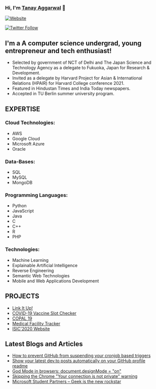 ### Hi, I'm [Tanay Aggarwal][website] 👋

[![Website](https://img.shields.io/website?down_color=RED&down_message=DOWN&label=tanayaggarwal.me&style=for-the-badge&up_color=%2318C135&up_message=LIVE&url=https%3A%2F%2Ftanayaggarwal.me)](https://tanayaggarwal.me)

[![Twitter Follow](https://img.shields.io/twitter/follow/ImTanayAggarwal?style=social)](https://twitter.com/ImTanayAggarwal)

## I'm a A computer science undergrad, young entrepreneur and tech enthusiast!

- Selected by government of NCT of Delhi and The Japan Science and Technology Agency as a delegate to Fukuoka, Japan for Research & Development.
- Invited as a delegate by Harvard Project for Asian & International Relations (HPAIR) for Harvard College conference 2021.
- Featured in Hindustan Times and India Today newspapers.
- Accepted in TU Berlin summer university program.

## EXPERTISE 

### Cloud Technologies: 

- AWS
- Google Cloud
- Microsoft Azure
- Oracle

### Data-Bases: 

- SQL
- MySQL 
- MongoDB

### Programming Languages: 

- Python
- JavaScript
- Java
- C
- C++
- R
- PHP

### Technologies:

- Machine Learning
- Explainable Artificial Intelligence
- Reverse Engineering
- Semantic Web Technologies
- Mobile and Web Applications Development


## PROJECTS

- [Link It Up!](https://linkitup.cf/)
- [COVID-19 Vaccine Slot Checker](http://cowin.gq/)
- [COPAL 19](http://copal19.org/)
- [Medical Facility Tracker](http://coronabeds.cf/)
- [ISIC'2020 Website](https://sonikamalik.netlify.app/)



## Latest Blogs and Articles

<!-- BLOG-POST-LIST:START -->
- [How to prevent GitHub from suspending your cronjob based triggers](https://dev.to/gautamkrishnar/how-to-prevent-github-from-suspending-your-cronjob-based-triggers-knf)
- [Show your latest dev.to posts automatically on your GitHub profile readme](https://dev.to/gautamkrishnar/show-your-latest-dev-to-posts-automatically-in-your-github-profile-readme-3nk8)
- [God Mode in browsers: document.designMode = "on"](https://dev.to/gautamkrishnar/god-mode-in-browsers-document-designmode-on-2pmo)
- [Skipping the Chrome "Your connection is not private" warning](https://dev.to/gautamkrishnar/quickbits-1-skipping-the-chrome-your-connection-is-not-private-warning-4kp1)
- [Microsoft Student Partners – Geek is the new rockstar](https://dev.to/gautamkrishnar/microsoft-student-partners--geek-is-the-new-rockstar)
<!-- BLOG-POST-LIST:END -->



[website]: https://www.tanayaggarwal.me/
